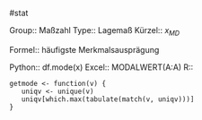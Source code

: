 #stat 

Group:: Maßzahl
Type:: Lagemaß 
Kürzel:: $x_{MD}$

Formel:: häufigste Merkmalsausprägung

Python:: df.mode(x)
Excel:: MODALWERT(A:A)
R:: 
```
getmode <- function(v) {
   uniqv <- unique(v)
   uniqv[which.max(tabulate(match(v, uniqv)))]
}
```